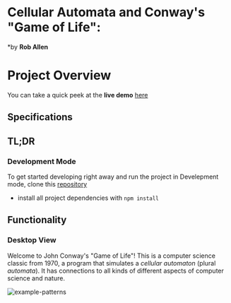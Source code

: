 # Cellular Automata and Conway's "Game of Life":  
*by **Rob Allen**


# Project Overview

You can take a quick peek at the **live demo** [here](https://cs-build-week-1-psi.vercel.app/)

## Specifications

## TL;DR

### Development Mode

To get started developing right away and run the project in Develepment mode, clone this [repository](https://github.com/robertjallen/CS-Build-Week-1)
* install all project dependencies with `npm install`


## Functionality
### Desktop View
Welcome to John Conway's "Game of Life"! This is a computer science
classic from 1970, a program that simulates a _cellular automaton_
(plural _automata_). It has connections to all kinds of different
aspects of computer science and nature.

![example-patterns](https://media.giphy.com/media/4VVZTvTqzRR0BUwNIH/giphy.gif)

